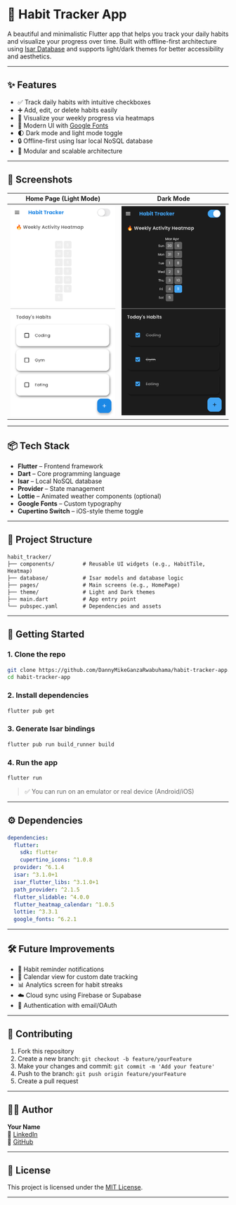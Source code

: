 # 🌱 Habit Tracker App

A beautiful and minimalistic Flutter app that helps you track your daily habits and visualize your progress over time. Built with offline-first architecture using [Isar Database](https://isar.dev/) and supports light/dark themes for better accessibility and aesthetics.

---

## ✨ Features

- ✅ Track daily habits with intuitive checkboxes
- ➕ Add, edit, or delete habits easily
- 📅 Visualize your weekly progress via heatmaps
- 🎨 Modern UI with [Google Fonts](https://fonts.google.com/)
- 🌓 Dark mode and light mode toggle
- 🔒 Offline-first using Isar local NoSQL database
- 📁 Modular and scalable architecture

---

## 📸 Screenshots

| Home Page (Light Mode) | Dark Mode |
|------------------------|-----------|
| ![Light Mode](assets/light_mode.png) | ![Dark Mode](assets/dark_mode.png) |

---

## 📦 Tech Stack

- **Flutter** – Frontend framework
- **Dart** – Core programming language
- **Isar** – Local NoSQL database
- **Provider** – State management
- **Lottie** – Animated weather components (optional)
- **Google Fonts** – Custom typography
- **Cupertino Switch** – iOS-style theme toggle

---

## 🧠 Project Structure

```
habit_tracker/
├── components/         # Reusable UI widgets (e.g., HabitTile, Heatmap)
├── database/           # Isar models and database logic
├── pages/              # Main screens (e.g., HomePage)
├── theme/              # Light and Dark themes
├── main.dart           # App entry point
└── pubspec.yaml        # Dependencies and assets
```

---

## 🚀 Getting Started

### 1. Clone the repo

```bash
git clone https://github.com/DannyMikeGanzaRwabuhama/habit-tracker-app.git
cd habit-tracker-app
```

### 2. Install dependencies

```bash
flutter pub get
```

### 3. Generate Isar bindings

```bash
flutter pub run build_runner build
```

### 4. Run the app

```bash
flutter run
```

> ✅ You can run on an emulator or real device (Android/iOS)

---

## ⚙️ Dependencies

```yaml
dependencies:
  flutter:
    sdk: flutter
    cupertino_icons: ^1.0.8
  provider: ^6.1.4
  isar: ^3.1.0+1
  isar_flutter_libs: ^3.1.0+1
  path_provider: ^2.1.5
  flutter_slidable: ^4.0.0
  flutter_heatmap_calendar: ^1.0.5
  lottie: ^3.3.1
  google_fonts: ^6.2.1
```

---

## 🛠️ Future Improvements

- 🧠 Habit reminder notifications
- 📆 Calendar view for custom date tracking
- 📊 Analytics screen for habit streaks
- ☁️ Cloud sync using Firebase or Supabase
- 🔐 Authentication with email/OAuth

---

## 🤝 Contributing

1. Fork this repository
2. Create a new branch: `git checkout -b feature/yourFeature`
3. Make your changes and commit: `git commit -m 'Add your feature'`
4. Push to the branch: `git push origin feature/yourFeature`
5. Create a pull request

---

## 🧑‍💻 Author

**Your Name**  
💼 [LinkedIn](https://www.linkedin.com/in/ganza-rwabuhama-danny-mike/)  
🐙 [GitHub](https://github.com/DannyMikeGanzaRwabuhama)

---

## 📄 License

This project is licensed under the [MIT License](LICENSE).

---
```
